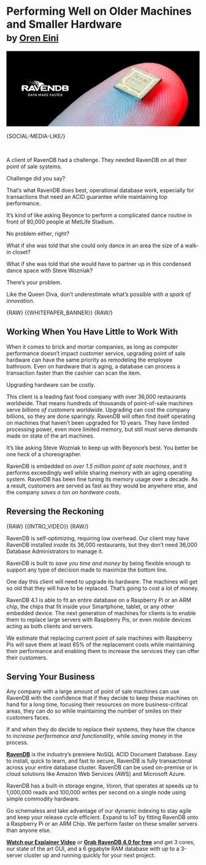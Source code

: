 # Performing Well on Older Machines and Smaller Hardware<br/><small>by <a href="mailto:ayende@ravendb.net">Oren Eini</a></small>

![Performing Well on Older Machines and Smaller Hardware](images/ravendb-point-of-sale-raspberry-pi-acid.jpg)

{SOCIAL-MEDIA-LIKE/}

<br/>

A client of RavenDB had a challenge. They needed RavenDB on all their point of sale systems.

Challenge did you say? 

That’s what RavenDB does best, operational database work, especially for transactions that need an ACID guarantee while maintaining top performance.

It’s kind of like asking Beyonce to perform a complicated dance routine in front of 80,000 people at MetLife Stadium.

No problem either, right?

What if she was told that she could only dance in an area the size of a walk-in closet?

What if she was told that she would have to partner up in this condensed dance space with Steve Wozniak?

There’s your problem.

Like the Queen Diva, don’t underestimate what’s possible with <em>a spark of innovation</em>.

{RAW}
{{WHITEPAPER_BANNER}}
{RAW/}

## Working When You Have Little to Work With

When it comes to brick and mortar companies, as long as computer performance doesn’t impact customer service, upgrading point of sale hardware can have the same priority as remodeling the employee bathroom. Even on hardware that is aging, a database can process a transaction faster than the cashier can scan the item.

Upgrading hardware can be costly.

This client is a leading fast food company with over 36,000 restaurants worldwide. That means hundreds of thousands of point-of-sale machines serve <em>billions of customers worldwide</em>. Upgrading can cost the company billions, so they are done sparingly. RavenDB will often find itself operating on machines that haven’t been upgraded for 10 years. They have limited processing power, even more limited memory, but still must serve demands made on state of the art machines.

It’s like asking Steve Wozniak to keep up with Beyonce’s best. You better be one heck of a choreographer.

RavenDB is embedded on <em>over 1.5 million point of sale machines</em>, and it performs exceedingly well while sharing memory with an aging operating system. RavenDB has been fine tuning its memory usage over a decade.  As a result, customers are served as fast as they would be anywhere else, and the company <em>saves a ton on hardware costs</em>.

## Reversing the Reckoning

{RAW}
{{INTRO_VIDEO}}
{RAW/}

RavenDB is self-optimizing, requiring low overhead. Our client may have RavenDB installed inside its 36,000 restaurants, but they don’t need 36,000 Database Administrators to manage it.

RavenDB is built to <em>save you time and money</em> by being flexible enough to support any type of decision made to maximize the bottom line.

One day this client will need to upgrade its hardware. The machines will get so old that they will have to be replaced. That’s going to cost a lot of money.

RavenDB 4.1 is able to fit an entire database on a Raspberry Pi or an ARM chip, the chips that fit inside your Smartphone, tablet, or any other embedded device. The next generation of machines for clients is to enable them to replace large servers with Raspberry Pis, or even mobile devices acting as both clients and servers.

We estimate that replacing current point of sale machines with Raspberry Pis will save them at least 65% of the replacement costs while maintaining their performance and enabling them to increase the services they can offer their customers.

## Serving Your Business

Any company with a large amount of point of sale machines can use RavenDB with the confidence that if they decide to keep these machines on hand for a long time, focusing their resources on more business-critical areas, they can do so while maintaining the number of smiles on their customers faces.

If and when they do decide to replace their systems, they have the chance to <em>increase performance and functionality</em>, while <em>saving money</em> in the process.

<div class="bottom-line">
    <p>
        <a href="http://ravendb.net/"><strong>RavenDB</strong></a> is the industry’s premiere NoSQL ACID Document Database. Easy to install, quick to learn, and fast to secure, RavenDB is fully transactional across your entire database cluster. RavenDB can be used on-premise or in cloud solutions like Amazon Web Services (AWS) and Microsoft Azure.
    </p>
    <p>
        RavenDB has a built-in storage engine, <em>Voron</em>, that operates at speeds up to 1,000,000 reads and 100,000 writes per second on a single node using simple commodity hardware.
    </p>
    <p>
        Go schemaless and take advantage of our dynamic indexing to stay agile and keep your release cycle efficient. Expand to IoT by fitting RavenDB onto a Raspberry Pi or an ARM Chip. We perform faster on these smaller servers than anyone else.
    </p>
    <p>
        <a href="https://ravendb.net#play-video"><strong>Watch our Explainer Video</strong></a> or <a href="https://ravendb.net/downloads"><strong>Grab RavenDB 4.0 for free</strong></a> and get 3 cores, our state of the art GUI, and a 6 gigabyte RAM database with up to a 3-server cluster up and running quickly for your next project.
    </p>
</div>
